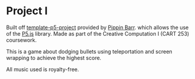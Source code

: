 # Project I

Built off [template-p5-project](https://github.com/pippinbarr/cart253/tree/master/templates/template-p5-project) provided by [Pippin Barr](https://github.com/pippinbarr). which allows the use of the [P5.js](https://p5js.org/) library.
Made as part of the Creative Computation I (CART 253) coursework.

This is a game about dodging bullets using teleportation and screen wrapping to achieve the highest score.

All music used is royalty-free. 